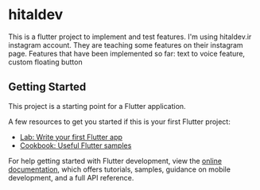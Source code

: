 # hitaldev

This is a flutter project to implement and test features. I'm using hitaldev.ir instagram account.
They are teaching some features on their instagram page.
Features that have been implemented so far: text to voice feature, custom floating button

## Getting Started

This project is a starting point for a Flutter application.

A few resources to get you started if this is your first Flutter project:

- [Lab: Write your first Flutter app](https://docs.flutter.dev/get-started/codelab)
- [Cookbook: Useful Flutter samples](https://docs.flutter.dev/cookbook)

For help getting started with Flutter development, view the
[online documentation](https://docs.flutter.dev/), which offers tutorials,
samples, guidance on mobile development, and a full API reference.
